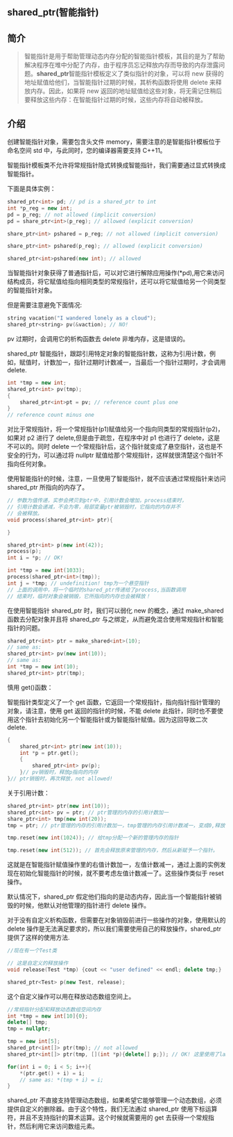 ## shared_ptr(智能指针)

## 简介

> 智能指针是用于帮助管理动态内存分配的智能指针模板，其目的是为了帮助解决程序在堆中分配了内存，由于程序员忘记释放内存而导致的内存泄露问题。**shared_ptr**智能指针模板定义了类似指针的对象，可以将 new 获得的地址赋值给他们，当智能指针过期的时候，其析构函数将使用 delete 来释放内存。因此，如果将 new 返回的地址赋值给这些对象，将无需记住稍后要释放这些内存：在智能指针过期的时候，这些内存将自动被释放。

## 介绍

创建智能指针对象，需要包含头文件 memory，需要注意的是智能指针模板位于命名空间 std 中，与此同时，您的编译器需要支持 C++11。

智能指针模板类不允许将常规指针隐式转换成智能指针，我们需要通过显式转换成智能指针。

下面是具体实例：

```cpp
shared_ptr<int> pd; // pd is a shared_ptr to int
int *p_reg = new int;
pd = p_reg; // not allowed (implicit conversion)
pd = share_ptr<int>(p_reg); // allowed (explicit conversion)

share_ptr<int> pshared = p_reg; // not allowed (implicit conversion)

share_ptr<int> pshared(p_reg); // allowed (explicit conversion)

shared_ptr<int>pshared(new int); // allowed

```

当智能指针对象获得了普通指针后，可以对它进行解除应用操作(\*pd),用它来访问结构成员，将它赋值给指向相同类型的常规指针，还可以将它赋值给另一个同类型的智能指针对象。

但是需要注意避免下面情况:

```cpp
string vacation("I wandered lonely as a cloud");
shared_ptr<string> pv(&vaction); // NO!
```

pv 过期时，会调用它的析构函数去 delete 非堆内存，这是错误的。

shared_ptr 智能指针，跟踪引用特定对象的智能指针数，这称为引用计数，例如，赋值时，计数加一，指针过期时计数减一，当最后一个指针过期时，才会调用 delete.

```cpp
int *tmp = new int;
shared_ptr<int> pv(tmp);
{
    shared_ptr<int>pt = pv; // reference count plus one
}
// reference count minus one

```

对比于常规指针，将一个常规指针(p1)赋值给另一个指向同类型的常规指针(p2)，如果对 p2 进行了 delete,但是由于疏忽，在程序中对 p1 也进行了 delete，这是不可以的。同时 delete 一个常规指针后，这个指针就变成了悬空指针，这也是不安全的行为，可以通过将 nullptr 赋值给那个常规指针，这样就很清楚这个指针不指向任何对象。

使用智能指针的时候，注意，一旦使用了智能指针，就不应该通过常规指针来访问 shared_ptr 所指向的内存了。

```cpp
// 参数为值传递，实参会拷贝到ptr中，引用计数会增加，process结束时，
// 引用计数会递减，不会为零，局部变量ptr被销毁时，它指向的内存并不
// 会被释放。
void process(shared_ptr<int> ptr){

}

shared_ptr<int> p(new int(42));
process(p);
int i = *p; // OK!

int *tmp = new int(1033);
process(shared_ptr<int>(tmp));
int j = *tmp; // undefinition! tmp为一个悬空指针
// 上面的调用中，将一个临时的shared_ptr传递给了process,当函数调用
// 结束时，临时对象会被销毁，它所指向的内存也会被释放！
```

在使用智能指针 shared_ptr 时，我们可以弱化 new 的概念，通过 make_shared 函数去分配对象并且将 shared_ptr 与之绑定，从而避免混合使用常规指针和智能指针的问题。

```cpp
shared_ptr<int> ptr = make_shared<int>(10);
// same as:
shared_ptr<int> pv(new int(10));
// same as:
int *tmp = new int(10);
shared_ptr<int> ptr(tmp);
```

慎用 get()函数：

智能指针类型定义了一个 get 函数，它返回一个常规指针，指向指针指针管理的对象，请注意，使用 get 返回的指针的时候，不能 delete 此指针，同时也不要使用这个指针去初始化另一个智能指针或为智能指针赋值。因为这回导致二次 delete.

```cpp
{
    shared_ptr<int> ptr(new int(10));
    int *p = ptr.get();
    {
        shared_ptr<int> pv(p);
    }// pv销毁时，释放p指向的内存
}// ptr销毁时，再次释放，not allowed!

```

关于引用计数：

```cpp
shared_ptr<int> ptr(new int(10));
shared_ptr<int> pv = ptr; // ptr管理的内存的引用计数加一
share_ptr<int> tmp(new int(20));
tmp = ptr; // ptr管理的内存的引用计数加一，tmp管理的内存引用计数减一，变成0,释放了内存。

tmp.reset(new int(1024)); // 给tmp分配一个新的管理内存的指针

tmp.reset(new int(512)); // 首先会释放原来管理的内存，然后从新赋予一个指针。
```

这就是在智能指针赋值操作里的右值计数加一，左值计数减一，通过上面的实例发现在初始化智能指针的时候，就不要考虑左值计数减一了。这些操作类似于 reset 操作。

默认情况下，shared_ptr 假定他们指向的是动态内存，因此当一个智能指针被销毁的时候，他默认对他管理的指针进行 delete 操作。

对于没有自定义析构函数，但需要在对象销毁前进行一些操作的对象，使用默认的 delete 操作是无法满足要求的，所以我们需要使用自己的释放操作，shared_ptr 提供了这样的使用方法.

```cpp
//现在有一个Test类

// 这是自定义的释放操作
void release(Test *tmp) {cout << "user defined" << endl; delete tmp;}

shared_ptr<Test> p(new Test, release);
```

这个自定义操作可以用在释放动态数组空间上。

```cpp
//常规指针分配和释放动态数组空间内存
int *tmp = new int[10]{0};
delete[] tmp;
tmp = nullptr;

tmp = new int[5];
shared_ptr<int[]> ptr(tmp); // not allowed
shared_ptr<int[]> ptr(tmp, [](int *p){delete[] p;}); // OK! 这里使用了lambda释放数组

for(int i = 0; i < 5; i++){
    *(ptr.get() + i) = i;
    // same as: *(tmp + i) = i;
}

```

shared_ptr 不直接支持管理动态数组，如果希望它能够管理一个动态数组，必须提供自定义的删除器。由于这个特性，我们无法通过 shared_ptr 使用下标运算符，并且不支持指针的算术运算。这个时候就需要用的 get 去获得一个常规指针，然后利用它来访问数组元素。
